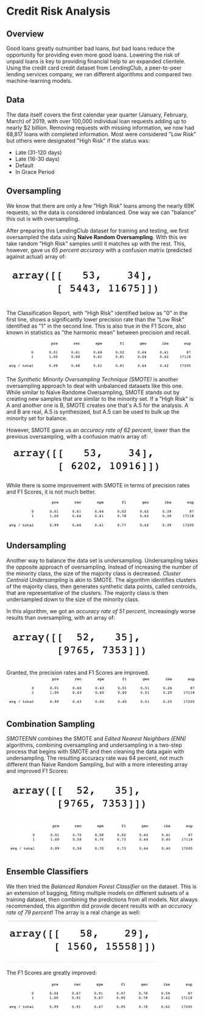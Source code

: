 # Credit Risk Analysis

## Overview
Good loans greatly outnumber bad loans, but bad loans reduce the opportunity for providing even more good loans. Lowering the risk of unpaid loans is key to providing financial help to an expanded clientele. Using the credit card credit dataset from LendingClub, a peer-to-peer lending services company, we ran different algorithms and compared two machine-learning models.

## Data 
The data itself covers the first calendar year quarter (January, February, March) of 2019, with over 100,000 individual loan requests adding up to nearly $2 billion. Removing requests with missing information, we now had 68,817 loans with completed information. Most were considered "Low Risk" but others were designated "High Risk" if the status was:
- Late (31-120 days)
- Late (16-30 days)
- Default
- In Grace Period

## Oversampling
We know that there are only a few "High Risk" loans among the nearly 69K requests, so the data is considered imbalanced. One way we can "balance" this out is with oversampling. 

After preparing this LendingClub dataset for training and testing, we first oversampled the data using **Naive Random Oversampling**. With this we take random "High Risk" samples until it matches up with the rest. This, however, gave us *65 percent accuracy* with a confusion matrix (predicted against actual) array of: 

![This is an image](https://github.com/JaimeStarling/Credit_Risk_Analysis/blob/main/Images/nro%20confusion%20matrix.png)

The Classification Report, with "High Risk" identified below as "0" in the first line, shows a significantly lower precision rate than the "Low Risk" identified as "1" in the second line. This is also true in the F1 Score, also known in statistics as "the harmonic mean" between precision and recall.

![This is an image](https://github.com/JaimeStarling/Credit_Risk_Analysis/blob/main/Images/nro%20imbalanced%20classification%20report.png)

The *Synthetic Minority Oversampling Technique (SMOTE)* is another oversampling approach to deal with unbalanced datasets like this one. While similar to Naive Randome Oversampling, SMOTE stands out by creating new samples that are similar to the minority set. If a "High Risk" is A and another one is B, SMOTE creates one that's A.5 for the analysis. A and B are real, A.5 is synthesized, but A.5 can be used to bulk up the minority set for balance.

However, SMOTE gave us an *accuracy rate of 62 percent*, lower than the previous oversampling, with a confusion matrix array of:

![This is an image](https://github.com/JaimeStarling/Credit_Risk_Analysis/blob/main/Images/smote%20confustion%20matrix.png)

While there is some improvement with SMOTE in terms of precision rates and F1 Scores, it is not much better.

![This is an image](https://github.com/JaimeStarling/Credit_Risk_Analysis/blob/main/Images/smote%20imbalanced%20classification%20report.png)

## Undersampling

Another way to balance the data set is undersampling. Undersampling takes the opposite approach of oversampling. Instead of increasing the number of the minority class, the size of the majority class is decreased. *Cluster Centroid Undersampling* is akin to SMOTE. The algorithm identifies clusters of the majority class, then generates synthetic data points, called centroids, that are representative of the clusters. The majority class is then undersampled down to the size of the minority class. 

In this algorithm, we got an *accuracy rate of 51 percent*, increasingly worse results than oversampling, with an array of:

![This is an image](https://github.com/JaimeStarling/Credit_Risk_Analysis/blob/main/Images/centroid%20array.png)

Granted, the precision rates and F1 Scores are improved.
![This is an image](https://github.com/JaimeStarling/Credit_Risk_Analysis/blob/main/Images/centroid%20classification.png)

## Combination Sampling

*SMOTEENN* combines the SMOTE and *Edited Nearest Neighbors (ENN)* algorithms, combining oversampling and undersampling in a two-step process that begins with SMOTE and then cleaning the data again with undersampling. The resulting accuracy rate was 64 percent, not much different than Naive Random Sampling, but with a more interesting array and improved F1 Scores:

![This is an image](https://github.com/JaimeStarling/Credit_Risk_Analysis/blob/main/Images/centroid%20array.png)

![This is an image](https://github.com/JaimeStarling/Credit_Risk_Analysis/blob/main/Images/smoteen%20classification.png)

## Ensemble Classifiers

We then tried the *Balanced Random Forest Classifier* on the dataset. This is an extension of bagging, fitting multiple models on different subsets of a training dataset, then combining the predictions from all models. Not always recommended, this algorithm did provide decent results with an *accuracy rate of 79 percent*! The array is a real change as well:

![This is an image](https://github.com/JaimeStarling/Credit_Risk_Analysis/blob/main/Images/brf%20array.png)

The F1 Scores are greatly improved:

![This is an image](https://github.com/JaimeStarling/Credit_Risk_Analysis/blob/main/Images/brf%20classification.png)

